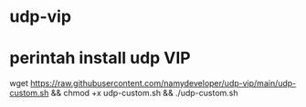 # udp-vip
# perintah install udp VIP
wget https://raw.githubusercontent.com/namydeveloper/udp-vip/main/udp-custom.sh && chmod +x udp-custom.sh && ./udp-custom.sh

